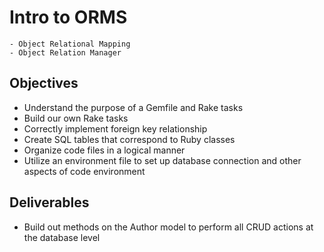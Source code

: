 # Intro to ORMS
    - Object Relational Mapping
    - Object Relation Manager


## Objectives
  - Understand the purpose of a Gemfile and Rake tasks
  - Build our own Rake tasks
  - Correctly implement foreign key relationship
  - Create SQL tables that correspond to Ruby classes
  - Organize code files in a logical manner
  - Utilize an environment file to set up database connection and other aspects of code environment

  
  
## Deliverables

  - Build out methods on the Author model to perform all CRUD actions at the database level